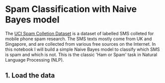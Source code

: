 # Spam Classification with Naive Bayes model

The [UCI Spam Colletion Dataset](https://archive.ics.uci.edu/ml/datasets/SMS+Spam+Collection) is a dataset of labelled SMS colleted for mobile phone spam research. The SMS texts mostly come from UK and Singapore, and are collected from various free sources on the Internet. 
In this notebook I will build a simple Naive Bayes model to classify which SMS is spam and which is not. This is the classic 'Ham or Spam' task in Natural Language Processing (NLP).

## 1. Load the data

